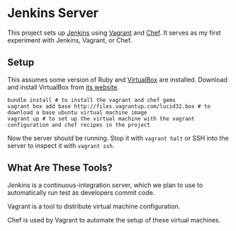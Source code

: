 # Jenkins Server

This project sets up [Jenkins] using [Vagrant] and [Chef]. It serves as my
first experiment with Jenkins, Vagrant, or Chef.

[Jenkins]: http://jenkins-ci.org/
[Vagrant]: http://vagrantup.com/
[Chef]: http://www.opscode.com/chef/

## Setup

This assumes some version of Ruby and [VirtualBox] are installed. Download and install VirtualBox from [its website][VirtualBox].

```shell
bundle install # to install the vagrant and chef gems
vagrant box add base http://files.vagrantup.com/lucid32.box # to download a base ubuntu virtual machine image
vagrant up # to set up the virtual machine with the vagrant configuration and chef recipes in the project
```

Now the server should be running. Stop it with `vagrant halt` or SSH into the server to inspect it with `vagrant ssh`.

[VirtualBox]: https://www.virtualbox.org/wiki/Downloads


## What Are These Tools?

Jenkins is a continuous-integration server, which we plan to use to automatically run test as developers commit code.

Vagrant is a tool to distribute virtual machine configuration.

Chef is used by Vagrant to automate the setup of these virtual machines.
